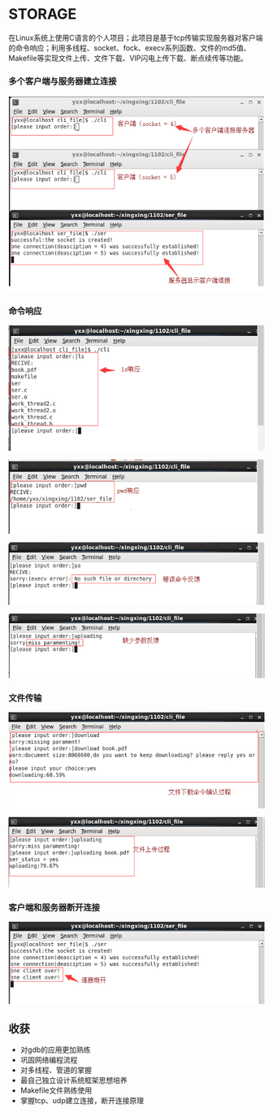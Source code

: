 # STORAGE
  在Linux系统上使用C语言的个人项目；此项目是基于tcp传输实现服务器对客户端的命令响应；利用多线程、socket、fock、execv系列函数、文件的md5值、Makefile等实现文件上传、文件下载、VIP闪电上传下载、断点续传等功能。
### 多个客户端与服务器建立连接 ###
![](./picture/1.png)
### 命令响应 ###
![](./picture/2.png)

![](./picture/3.png)

![](./picture/6.png)

![](./picture/7.png)
### 文件传输 ###
![](./picture/4.png)

![](./picture/5.png)
### 客户端和服务器断开连接  ###
![](./picture/8.png)
## 收获  ##
- 对gdb的应用更加熟练
- 巩固网络编程流程
- 对多线程、管道的掌握
- 最自己独立设计系统框架思想培养
- Makefile文件熟练使用
- 掌握tcp、udp建立连接，断开连接原理
